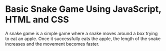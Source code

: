 # Basic Snake Game Using JavaScript, HTML and CSS

A snake game is a simple game where a snake moves around a box trying to eat an apple. Once it successfully eats the apple, the length of the snake increases and the movement becomes faster.

